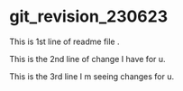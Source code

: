 # git_revision_230623
This is 1st line of readme file .

This is the 2nd line of change I have for u.

This is the 3rd line I m seeing changes for u.
